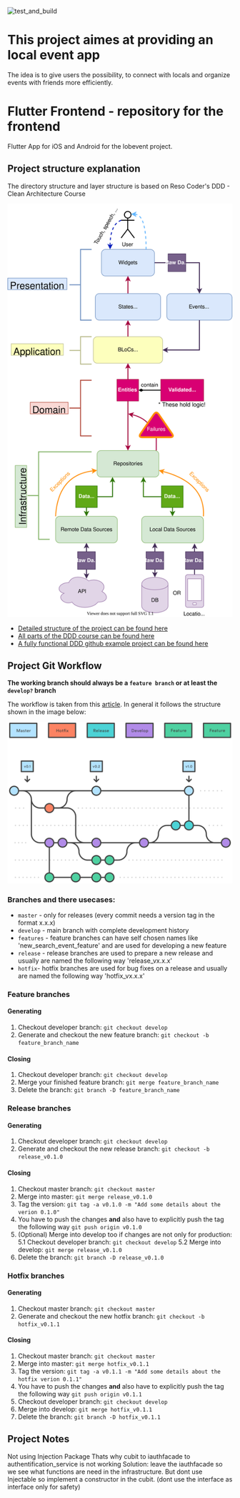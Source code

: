 ![test_and_build](https://github.com/lobevent/flutter_frontend/workflows/test_and_build/badge.svg?branch=develop)

# This project aimes at providing an local event app
The idea is to give users the possibility, to connect with locals and organize events with friends more efficiently.






# Flutter Frontend - repository for the frontend

Flutter App for iOS and Android for the lobevent project.

## Project structure explanation

The directory structure and layer structure is based on Reso Coder's DDD - Clean Architecture Course

![Layer structure](project_structure_utils/images/DDD-Flutter-Diagram.svg)

- [Detailed structure of the project can be found here](https://resocoder.com/2020/03/09/flutter-firebase-ddd-course-1-domain-driven-design-principles/)
- [All parts of the DDD course can be found here](https://resocoder.com/category/tutorials/flutter/firebase-ddd/)
- [A fully functional DDD github example project can be found here](https://github.com/ResoCoder/finished-flutter-firebase-ddd-course)

## Project Git Workflow

**The working branch should always be a `feature branch` or at least the `develop?` branch**

The workflow is taken from this [article](https://www.atlassian.com/de/git/tutorials/comparing-workflows/gitflow-workflow).
In general it follows the structure shown in the image below:

![Git structure](project_structure_utils/images/Git-Workflow-Diagram.svg)

### Branches and there usecases:

- `master` - only for releases (every commit needs a version tag in the format x.x.x)
- `develop` - main branch with complete development history
- `features` - feature branches can have self chosen names like 'new_search_event_feature' and are used for developing a new feature
- `release` - release branches are used to prepare a new release and usually are named the following way 'release_vx.x.x'
- `hotfix`- hotfix branches are used for bug fixes on a release and usually are named the following way 'hotfix_vx.x.x'

### Feature branches

#### Generating

1. Checkout developer branch: `git checkout develop`
2. Generate and checkout the new feature branch: `git checkout -b feature_branch_name`

#### Closing

1. Checkout developer branch: `git checkout develop`
2. Merge your finished feature branch: `git merge feature_branch_name`
3. Delete the branch: `git branch -D feature_branch_name`

### Release branches

#### Generating

1. Checkout developer branch: `git checkout develop`
2. Generate and checkout the new release branch: `git checkout -b release_v0.1.0`

#### Closing

1. Checkout master branch: `git checkout master`
2. Merge into master: `git merge release_v0.1.0`
3. Tag the version: `git tag -a v0.1.0 -m "Add some details about the verion 0.1.0"`
4. You have to push the changes **and** also have to explicitly push the tag the following way `git push origin v0.1.0`
5. (Optional) Merge into develop too if changes are not only for production: 
5.1 Checkout developer branch: `git checkout develop`
5.2 Merge into develop: `git merge release_v0.1.0`
6. Delete the branch: `git branch -D release_v0.1.0`

### Hotfix branches 

#### Generating

1. Checkout master branch: `git checkout master`
2. Generate and checkout the new hotfix branch: `git checkout -b hotfix_v0.1.1`

#### Closing

1. Checkout master branch: `git checkout master`
2. Merge into master: `git merge hotfix_v0.1.1`
3. Tag the version: `git tag -a v0.1.1 -m "Add some details about the hotfix verion 0.1.1"`
4. You have to push the changes **and** also have to explicitly push the tag the following way `git push origin v0.1.1`
5. Checkout developer branch: `git checkout develop`
6. Merge into develop: `git merge hotfix_v0.1.1`
7. Delete the branch: `git branch -D hotfix_v0.1.1`


## Project Notes
Not using Injection Package
Thats why cubit to iauthfacade to authentification_service is not working
Solution: leave the iauthfacade so we see what functions are need in the infrastructure. But dont use Injectable so implement a constructor in the cubit. (dont use the interface as interface only for safety)
